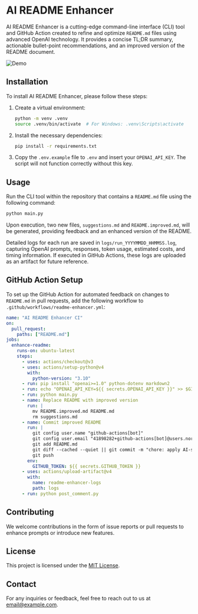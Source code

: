 # AI README Enhancer

AI README Enhancer is a cutting-edge command-line interface (CLI) tool and GitHub Action created to refine and optimize `README.md` files using advanced OpenAI technology. It provides a concise TL;DR summary, actionable bullet-point recommendations, and an improved version of the README document.

![Demo](https://via.placeholder.com/600x200.png?text=AI+README+Enhancer+Demo)

## Installation

To install AI README Enhancer, please follow these steps:

1. Create a virtual environment:
    ```bash
    python -m venv .venv
    source .venv/bin/activate  # For Windows: .venv\Scripts\activate
    ```
2. Install the necessary dependencies:
    ```bash
    pip install -r requirements.txt
    ```
3. Copy the `.env.example` file to `.env` and insert your `OPENAI_API_KEY`. The script will not function correctly without this key.

## Usage

Run the CLI tool within the repository that contains a `README.md` file using the following command:

```bash
python main.py
```

Upon execution, two new files, `suggestions.md` and `README.improved.md`, will be generated, providing feedback and an enhanced version of the README.

Detailed logs for each run are saved in `logs/run_YYYYMMDD_HHMMSS.log`, capturing OpenAI prompts, responses, token usage, estimated costs, and timing information. If executed in GitHub Actions, these logs are uploaded as an artifact for future reference.

## GitHub Action Setup

To set up the GitHub Action for automated feedback on changes to `README.md` in pull requests, add the following workflow to `.github/workflows/readme-enhancer.yml`:

```yaml
name: "AI README Enhancer CI"
on:
  pull_request:
    paths: ["README.md"]
jobs:
  enhance-readme:
    runs-on: ubuntu-latest
    steps:
      - uses: actions/checkout@v3
      - uses: actions/setup-python@v4
        with:
          python-version: "3.10"
      - run: pip install "openai>=1.0" python-dotenv markdown2
      - run: echo "OPENAI_API_KEY=${{ secrets.OPENAI_API_KEY }}" >> $GITHUB_ENV
      - run: python main.py
      - name: Replace README with improved version
        run: |
          mv README.improved.md README.md
          rm suggestions.md
      - name: Commit improved README
        run: |
          git config user.name "github-actions[bot]"
          git config user.email "41898282+github-actions[bot]@users.noreply.github.com"
          git add README.md
          git diff --cached --quiet || git commit -m "chore: apply AI-suggested README improvements"
          git push
        env:
          GITHUB_TOKEN: ${{ secrets.GITHUB_TOKEN }}
      - uses: actions/upload-artifact@v4
        with:
          name: readme-enhancer-logs
          path: logs
      - run: python post_comment.py
```

## Contributing

We welcome contributions in the form of issue reports or pull requests to enhance prompts or introduce new features.

## License

This project is licensed under the [MIT License](LICENSE).

## Contact

For any inquiries or feedback, feel free to reach out to us at [email@example.com](mailto:email@example.com).
